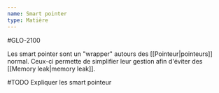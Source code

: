 ```yaml
---
name: Smart pointer
type: Matière
---
```

#GLO-2100

Les smart pointer sont un "wrapper" autours des [[Pointeur|pointeurs]] normal. Ceux-ci permette de simplifier leur gestion afin d'éviter des [[Memory leak|memory leak]].

#TODO Expliquer les smart pointeur

